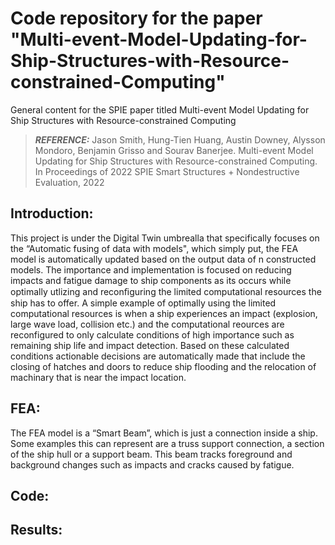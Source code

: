 # Code repository for the paper "Multi-event-Model-Updating-for-Ship-Structures-with-Resource-constrained-Computing"
General content for the SPIE paper titled Multi-event Model Updating for Ship Structures with Resource-constrained Computing
> **_REFERENCE:_** Jason Smith, Hung-Tien Huang, Austin Downey, Alysson Mondoro, Benjamin Grisso and Sourav Banerjee. Multi-event Model Updating for Ship Structures with
Resource-constrained Computing. In Proceedings of 2022 SPIE Smart Structures + Nondestructive Evaluation, 2022

## Introduction:
This project is under the Digital Twin umbrealla that specifically focuses on the “Automatic fusing of data with models", which simply put, the FEA model is automatically updated based on the output data of n constructed models. The importance and implementation is focused on reducing impacts and fatigue damage to ship components as its occurs while optimally utlizing and reconﬁguring the limited computational resources the ship has to offer. A simple example of optimally using the limited computational resources is when a ship experiences an impact (explosion, large wave load, collision etc.) and the computational reources are reconfigured to only calculate conditions of high importance such as remaining ship life and impact detection. Based on these calculated conditions actionable decisions are automatically made that include the closing of hatches and doors to reduce ship flooding and the relocation of machinary that is near the impact location. 

## FEA:
The FEA model is a “Smart Beam”, which is just a connection inside a ship. Some examples this can represent are a truss support connection, a section of the ship hull or a support beam. This beam tracks foreground and background changes such as impacts and cracks caused by fatigue.   





## Code:


## Results:
